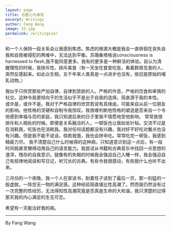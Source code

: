 ```yaml
---
layout: page
title: 也是心为身役
excerpt: Writings
author: Fang Wang
image: 22.jpg
permalink: /writings14/
---
```




和一个人保持一段关系会让我感到焦虑。焦虑的根源大概是我会一直徘徊在丧失自我和自我被侵犯的两难中，无法达到平衡。苏珊桑塔格说consciousness is harnessed to flesh,我不能同意更多。我有的更多是一种鲜活的体验。自认为清醒理性的时候，我排斥性，排斥美食（有一天坐在食堂吃饭，看着群居觅食的人，突然反感起来。如此众生相，五千年来人类真是一点进步也没有，依旧是原始的哺乳动物。）

我似乎只欣赏那些严加自律，自律到禁欲的人。严格的作息，严格的饮食和审慎的社交。这种令我更倾向于的生活似乎不是出于自我的选择。简直源于我的本性。
或许是，或许不是。我对于严格自律的欣赏若说有其缘由，可能来自从前一位朋友的影响。他性格的坚硬和自制令我惊叹。我很难判断他性格的塑造是否来自一个令他感到幸福与否的家庭，我只知道后来的日子里我不情愿地受他影响。
常常我很排斥和人相处的时候。即便是关系融洽的人，一顿饭也让我如坐针毡。交流不过是在消耗我，吃饭也在消耗我。我对任何话题都没有兴趣，我对好不好吃对餐点也没有兴趣。但是我不能不说话，倘若我饿，我也会拼命吃。常常吃完一顿饭，我感到精疲力尽。
我不清楚自己什么时候得的这种病，只知道意识到这一点后，有一段时间我甚至懒得动用自己的语言能力。我尝试从书籍和古典音乐中找回一点思想的渣滓，残存的自我意识。就像有的失眠的时候我会强迫自己入睡一样，我会强迫自己有规律地阅读和写日记，听冗长的古典。有些令我很感动，有些我什么也听不出来。

三月份的一个夜晚，我一个人在家读书，耐着性子读到了最后一页，那一刻猛的一股虚脱，一阵空无一物的满足感。这种经验简直堪比性高潮了。然而我仍然没有过一次完整的性经历，无法得知性高潮究竟是否真是生命的大和谐，我只清楚的记得那天我的内心满足的生无可恋。

希望有一天能治好我的病。



****

By Fang Wang